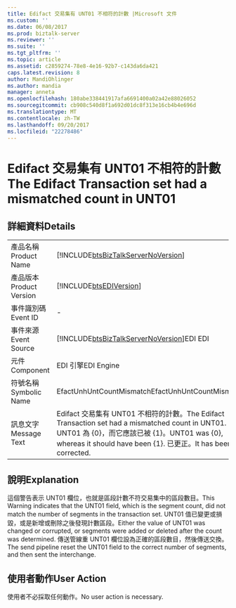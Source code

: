 ```yaml
---
title: Edifact 交易集有 UNT01 不相符的計數 |Microsoft 文件
ms.custom: ''
ms.date: 06/08/2017
ms.prod: biztalk-server
ms.reviewer: ''
ms.suite: ''
ms.tgt_pltfrm: ''
ms.topic: article
ms.assetid: c2859274-78e8-4e16-92b7-c143da6da421
caps.latest.revision: 8
author: MandiOhlinger
ms.author: mandia
manager: anneta
ms.openlocfilehash: 180abe338441917afa6691400a02a42e88026052
ms.sourcegitcommit: cb908c540d8f1a692d01dc8f313e16cb4b4e696d
ms.translationtype: MT
ms.contentlocale: zh-TW
ms.lasthandoff: 09/20/2017
ms.locfileid: "22278486"
---
```

# <a name="the-edifact-transaction-set-had-a-mismatched-count-in-unt01"></a><span data-ttu-id="55289-102">Edifact 交易集有 UNT01 不相符的計數</span><span class="sxs-lookup"><span data-stu-id="55289-102">The Edifact Transaction set had a mismatched count in UNT01</span></span>
## <a name="details"></a><span data-ttu-id="55289-103">詳細資料</span><span class="sxs-lookup"><span data-stu-id="55289-103">Details</span></span>  
  
|||  
|-|-|  
|<span data-ttu-id="55289-104">產品名稱</span><span class="sxs-lookup"><span data-stu-id="55289-104">Product Name</span></span>|[!INCLUDE[btsBizTalkServerNoVersion](../includes/btsbiztalkservernoversion-md.md)]|  
|<span data-ttu-id="55289-105">產品版本</span><span class="sxs-lookup"><span data-stu-id="55289-105">Product Version</span></span>|[!INCLUDE[btsEDIVersion](../includes/btsediversion-md.md)]|  
|<span data-ttu-id="55289-106">事件識別碼</span><span class="sxs-lookup"><span data-stu-id="55289-106">Event ID</span></span>|-|  
|<span data-ttu-id="55289-107">事件來源</span><span class="sxs-lookup"><span data-stu-id="55289-107">Event Source</span></span>|[!INCLUDE[btsBizTalkServerNoVersion](../includes/btsbiztalkservernoversion-md.md)]<span data-ttu-id="55289-108">EDI</span><span class="sxs-lookup"><span data-stu-id="55289-108"> EDI</span></span>|  
|<span data-ttu-id="55289-109">元件</span><span class="sxs-lookup"><span data-stu-id="55289-109">Component</span></span>|<span data-ttu-id="55289-110">EDI 引擎</span><span class="sxs-lookup"><span data-stu-id="55289-110">EDI Engine</span></span>|  
|<span data-ttu-id="55289-111">符號名稱</span><span class="sxs-lookup"><span data-stu-id="55289-111">Symbolic Name</span></span>|<span data-ttu-id="55289-112">EfactUnhUntCountMismatch</span><span class="sxs-lookup"><span data-stu-id="55289-112">EfactUnhUntCountMismatch</span></span>|  
|<span data-ttu-id="55289-113">訊息文字</span><span class="sxs-lookup"><span data-stu-id="55289-113">Message Text</span></span>|<span data-ttu-id="55289-114">Edifact 交易集有 UNT01 不相符的計數。</span><span class="sxs-lookup"><span data-stu-id="55289-114">The Edifact Transaction set had a mismatched count in UNT01.</span></span> <span data-ttu-id="55289-115">UNT01 為 {0}，而它應該已被 {1}。</span><span class="sxs-lookup"><span data-stu-id="55289-115">UNT01 was {0}, whereas it should have been {1}.</span></span> <span data-ttu-id="55289-116">已更正。</span><span class="sxs-lookup"><span data-stu-id="55289-116">It has been corrected.</span></span>|  
  
## <a name="explanation"></a><span data-ttu-id="55289-117">說明</span><span class="sxs-lookup"><span data-stu-id="55289-117">Explanation</span></span>  
 <span data-ttu-id="55289-118">這個警告表示 UNT01 欄位，也就是區段計數不符交易集中的區段數目。</span><span class="sxs-lookup"><span data-stu-id="55289-118">This Warning indicates that the UNT01 field, which is the segment count, did not match the number of segments in the transaction set.</span></span> <span data-ttu-id="55289-119">UNT01 值已變更或損毀，或是新增或刪除之後發現計數區段。</span><span class="sxs-lookup"><span data-stu-id="55289-119">Either the value of UNT01 was changed or corrupted, or segments were added or deleted after the count was determined.</span></span> <span data-ttu-id="55289-120">傳送管線重 UNT01 欄位設為正確的區段數目，然後傳送交換。</span><span class="sxs-lookup"><span data-stu-id="55289-120">The send pipeline reset the UNT01 field to the correct number of segments, and then sent the interchange.</span></span>  
  
## <a name="user-action"></a><span data-ttu-id="55289-121">使用者動作</span><span class="sxs-lookup"><span data-stu-id="55289-121">User Action</span></span>  
 <span data-ttu-id="55289-122">使用者不必採取任何動作。</span><span class="sxs-lookup"><span data-stu-id="55289-122">No user action is necessary.</span></span>